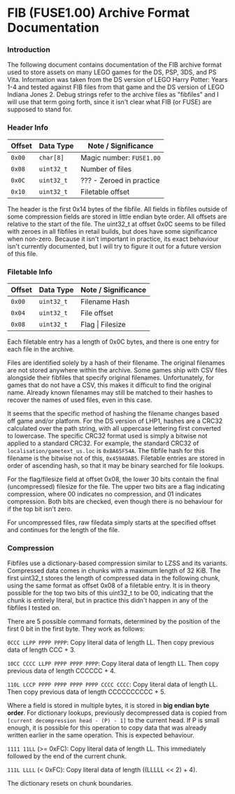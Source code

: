 # FIB (FUSE1.00) Archive Format Documentation 
### Introduction
The following document contains documentation of the FIB archive format used to store assets on many LEGO games for the DS, PSP, 3DS, and PS Vita. Information was taken from the DS version of LEGO Harry Potter: Years 1-4 and tested against FIB files from that game and the DS version of LEGO Indiana Jones 2. Debug strings refer to the archive files as "fibfiles" and I will use that term going forth, since it isn't clear what FIB (or FUSE) are supposed to stand for.
### Header Info
| Offset | Data Type | Note / Significance |
| ------ | --------- | ------------------- |
| `0x00` | `char[8]` | Magic number: `FUSE1.00` |
| `0x08` | `uint32_t`| Number of files     |
| `0x0C` | `uint32_t`| ??? - Zeroed in practice |
| `0x10` | `uint32_t`| Filetable offset    |

The header is the first 0x14 bytes of the fibfile. All fields in fibfiles outside of some compression fields are stored in little endian byte order. All offsets are relative to the start of the file. The uint32_t at offset 0x0C seems to be filled with zeroes in all fibfiles in retail builds, but does have some significance when non-zero. Because it isn't important in practice, its exact behaviour isn't currently documented, but I will try to figure it out for a future version of this file.
### Filetable Info
| Offset | Data Type | Note / Significance |
| ------ | ---------- | ------------------ |
| `0x00` | `uint32_t` | Filename Hash      |
| `0x04` | `uint32_t` | File offset        |
| `0x08` | `uint32_t` | Flag \| Filesize   |

Each filetable entry has a length of 0x0C bytes, and there is one entry for each file in the archive.

Files are identified solely by a hash of their filename. The original filenames are not stored anywhere within the archive. Some games ship with CSV files alongside their fibfiles that specify original filenames. Unfortunately, for games that do not have a CSV, this makes it difficult to find the original name. Already known filenames may still be matched to their hashes to recover the names of used files, even in this case.

It seems that the specific method of hashing the filename changes based off game and/or platform. For the DS version of LHP1, hashes are a CRC32 calculated over the path string, with all uppercase lettering first converted to lowercase. The specific CRC32 format used is simply a bitwise not applied to a standard CRC32. For example, the standard CRC32 of `localisation/gametext_us.loc` is `0xBA65F54A`. The fibfile hash for this filename is the bitwise not of this, `0x459A0AB5`. Filetable entries are stored in order of ascending hash, so that it may be binary searched for file lookups. 

For the flag/filesize field at offset 0x08, the lower 30 bits contain the final (uncompressed) filesize for the file. The upper two bits are a flag indicating compression, where 00 indicates no compression, and 01 indicates compression. Both bits are checked, even though there is no behaviour for if the top bit isn't zero.

For uncompressed files, raw filedata simply starts at the specified offset and continues for the length of the file.
### Compression
Fibfiles use a dictionary-based compression similar to LZSS and its variants. Compressed data comes in chunks with a maximum length of 32 KiB. The first uint32_t stores the length of compressed data in the following chunk, using the same format as offset 0x08 of a filetable entry. It is in theory possible for the top two bits of this uint32_t to be 00, indicating that the chunk is entirely literal, but in practice this didn't happen in any of the fibfiles I tested on.

There are 5 possible command formats, determined by the position of the first 0 bit in the first byte. They work as follows:

`0CCC LLPP PPPP PPPP`: Copy literal data of length LL. Then copy previous data of length CCC + 3.

`10CC CCCC LLPP PPPP PPPP PPPP`: Copy literal data of length LL. Then copy previous data of length CCCCCC + 4.

`110L LCCP PPPP PPPP PPPP PPPP CCCC CCCC`: Copy literal data of length LL. Then copy previous data of length CCCCCCCCCC + 5.

Where a field is stored in multiple bytes, it is stored in **big endian byte order**. For dictionary lookups, previously decompressed data is copied from `[current decompression head - (P) - 1]` to the current head. If P is small enough, it is possible for this operation to copy data that was already written earlier in the same operation. This is expected behaviour.

`1111 11LL` (>= 0xFC): Copy literal data of length LL. This immediately followed by the end of the current chunk.

`111L LLLL` (\< 0xFC): Copy literal data of length ((LLLLL << 2) + 4).

The dictionary resets on chunk boundaries.

